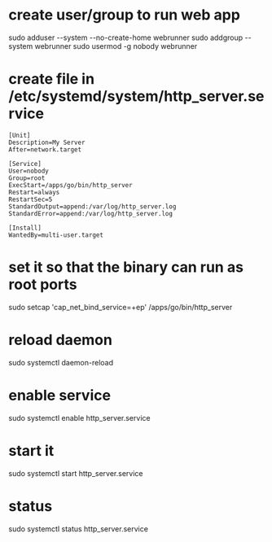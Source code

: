 # create user/group to run web app
sudo adduser --system --no-create-home webrunner
sudo addgroup --system webrunner
sudo usermod -g nobody webrunner

# create file in /etc/systemd/system/http_server.service

```file
[Unit]
Description=My Server
After=network.target

[Service]
User=nobody
Group=root
ExecStart=/apps/go/bin/http_server
Restart=always
RestartSec=5
StandardOutput=append:/var/log/http_server.log
StandardError=append:/var/log/http_server.log

[Install]
WantedBy=multi-user.target
```

# set it so that the binary can run as root ports
sudo setcap 'cap_net_bind_service=+ep' /apps/go/bin/http_server

# reload daemon
sudo systemctl daemon-reload

# enable service
sudo systemctl enable http_server.service

# start it
sudo systemctl start http_server.service

# status 
sudo systemctl status http_server.service
